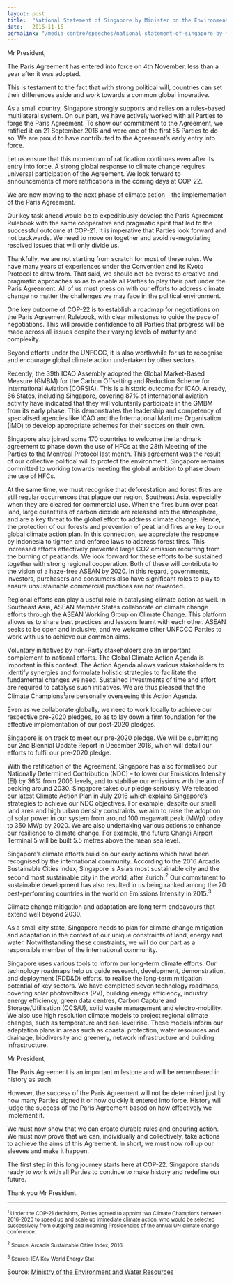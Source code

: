 ```yaml
---
layout: post
title:  "National Statement of Singapore by Minister on the Environment and Water Resources,Mr Masagos Zulkifli, at the UNFCCC COP-22, 16 November 2016, Marrakech, Morocco"
date:   2016-11-16
permalink: "/media-centre/speeches/national-statement-of-singapore-by-minister-on-the-environment-and-water-resources-mr-masagos-zulkifli"
---
```


Mr President,  

The Paris Agreement has entered into force on 4th November, less than a year after it was adopted.

This is testament to the fact that with strong political will, countries can set their differences aside and work towards a common global imperative.

As a small country, Singapore strongly supports and relies on a rules-based multilateral system. On our part, we have actively worked with all Parties to forge the Paris Agreement. To show our commitment to the Agreement, we ratified it on 21 September 2016 and were one of the first 55 Parties to do so. We are proud to have contributed to the Agreement’s early entry into force.

Let us ensure that this momentum of ratification continues even after its entry into force. A strong global response to climate change requires universal participation of the Agreement. We look forward to announcements of more ratifications in the coming days at COP-22.

We are now moving to the next phase of climate action – the implementation of the Paris Agreement.

Our key task ahead would be to expeditiously develop the Paris Agreement Rulebook with the same cooperative and pragmatic spirit that led to the successful outcome at COP-21. It is imperative that Parties look forward and not backwards. We need to move on together and avoid re-negotiating resolved issues that will only divide us.

Thankfully, we are not starting from scratch for most of these rules. We have many years of experiences under the Convention and its Kyoto Protocol to draw from. That said, we should not be averse to creative and pragmatic approaches so as to enable all Parties to play their part under the Paris Agreement. All of us must press on with our efforts to address climate change no matter the challenges we may face in the political environment.

One key outcome of COP-22 is to establish a roadmap for negotiations on the Paris Agreement Rulebook, with clear milestones to guide the pace of negotiations. This will provide confidence to all Parties that progress will be made across all issues despite their varying levels of maturity and complexity.

Beyond efforts under the UNFCCC, it is also worthwhile for us to recognise and encourage global climate action undertaken by other sectors.

Recently, the 39th ICAO Assembly adopted the Global Market-Based Measure (GMBM) for the Carbon Offsetting and Reduction Scheme for International Aviation (CORSIA). This is a historic outcome for ICAO. Already, 66 States, including Singapore, covering 87% of international aviation activity have indicated that they will voluntarily participate in the GMBM from its early phase. This demonstrates the leadership and competency of specialised agencies like ICAO and the International Maritime Organisation (IMO) to develop appropriate schemes for their sectors on their own.

Singapore also joined some 170 countries to welcome the landmark agreement to phase down the use of HFCs at the 28th Meeting of the Parties to the Montreal Protocol last month. This agreement was the result of our collective political will to protect the environment. Singapore remains committed to working towards meeting the global ambition to phase down the use of HFCs.

At the same time, we must recognise that deforestation and forest fires are still regular occurrences that plague our region, Southeast Asia, especially when they are cleared for commercial use. When the fires burn over peat land, large quantities of carbon dioxide are released into the atmosphere, and are a key threat to the global effort to address climate change. Hence, the protection of our forests and prevention of peat land fires are key to our global climate action plan. In this connection, we appreciate the response by Indonesia to tighten and enforce laws to address forest fires. This increased efforts effectively prevented large CO2 emission recurring from the burning of peatlands. We look forward for these efforts to be sustained together with strong regional cooperation. Both of these will contribute to the vision of a haze-free ASEAN by 2020. In this regard, governments, investors, purchasers and consumers also have significant roles to play to ensure unsustainable commercial practices are not rewarded.

Regional efforts can play a useful role in catalysing climate action as well. In Southeast Asia, ASEAN Member States collaborate on climate change efforts through the ASEAN Working Group on Climate Change. This platform allows us to share best practices and lessons learnt with each other. ASEAN seeks to be open and inclusive, and we welcome other UNFCCC Parties to work with us to achieve our common aims.

Voluntary initiatives by non-Party stakeholders are an important complement to national efforts. The Global Climate Action Agenda is important in this context. The Action Agenda allows various stakeholders to identify synergies and formulate holistic strategies to facilitate the fundamental changes we need. Sustained investments of time and effort are required to catalyse such initiatives. We are thus pleased that the Climate Champions<sup>1</sup>are personally overseeing this Action Agenda.

Even as we collaborate globally, we need to work locally to achieve our respective pre-2020 pledges, so as to lay down a firm foundation for the effective implementation of our post-2020 pledges.

Singapore is on track to meet our pre-2020 pledge. We will be submitting our 2nd Biennial Update Report in December 2016, which will detail our efforts to fulfil our pre-2020 pledge.

With the ratification of the Agreement, Singapore has also formalised our Nationally Determined Contribution (NDC) – to lower our Emissions Intensity (EI) by 36% from 2005 levels, and to stabilise our emissions with the aim of peaking around 2030. Singapore takes our pledge seriously. We released our latest Climate Action Plan in July 2016 which explains Singapore’s strategies to achieve our NDC objectives. For example, despite our small land area and high urban density constraints, we aim to raise the adoption of solar power in our system from around 100 megawatt peak (MWp) today to 350 MWp by 2020. We are also undertaking various actions to enhance our resilience to climate change. For example, the future Changi Airport Terminal 5 will be built 5.5 metres above the mean sea level.

Singapore’s climate efforts build on our early actions which have been recognised by the international community. According to the 2016 Arcadis Sustainable Cities index, Singapore is Asia’s most sustainable city and the second most sustainable city in the world, after Zurich.<sup>2</sup> Our commitment to sustainable development has also resulted in us being ranked among the 20 best-performing countries in the world on Emissions Intensity in 2015.<sup>3</sup>

Climate change mitigation and adaptation are long term endeavours that extend well beyond 2030.

As a small city state, Singapore needs to plan for climate change mitigation and adaptation in the context of our unique constraints of land, energy and water. Notwithstanding these constraints, we will do our part as a responsible member of the international community.

Singapore uses various tools to inform our long-term climate efforts. Our technology roadmaps help us guide research, development, demonstration, and deployment (RDD&D) efforts, to realise the long-term mitigation potential of key sectors. We have completed seven technology roadmaps, covering solar photovoltaics (PV), building energy efficiency, industry energy efficiency, green data centres, Carbon Capture and Storage/Utilisation (CCS/U), solid waste management and electro-mobility. We also use high resolution climate models to project regional climate changes, such as temperature and sea-level rise. These models inform our adaptation plans in areas such as coastal protection, water resources and drainage, biodiversity and greenery, network infrastructure and building infrastructure.

Mr President,

The Paris Agreement is an important milestone and will be remembered in history as such.

However, the success of the Paris Agreement will not be determined just by how many Parties signed it or how quickly it entered into force. History will judge the success of the Paris Agreement based on how effectively we implement it.

We must now show that we can create durable rules and enduring action. We must now prove that we can, individually and collectively, take actions to achieve the aims of this Agreement. In short, we must now roll up our sleeves and make it happen.

The first step in this long journey starts here at COP-22. Singapore stands ready to work with all Parties to continue to make history and redefine our future.

Thank you Mr President.

---

<sub><sup>1</sup> Under the COP-21 decisions, Parties agreed to appoint two Climate Champions between 2016-2020 to speed up and scale up immediate climate action, who would be selected successively from outgoing and incoming Presidencies of the annual UN climate change conference.</sub>

<sub><sup>2</sup> Source: Arcadis Sustainable Cities Index, 2016.<sub>

<sub><sup>3</sup> Source: IEA Key World Energy Stat</sub>

 

Source: [Ministry of the Environment and Water Resources](http://www.mewr.gov.sg/news/national-statement-of-singapore-delivered-by-mr-masagos-zulkifli--minister-for-the-environment-and-water-resources-at-the-unfccc-cop-22--16-november-2016--marrakech--morocco)

